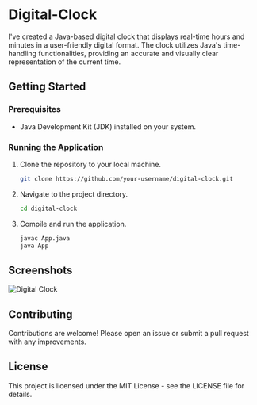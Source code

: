 # Digital-Clock
I've created a Java-based digital clock that displays real-time hours and minutes in a user-friendly digital format. The clock utilizes Java's time-handling functionalities, providing an accurate and visually clear representation of the current time. 

## Getting Started

### Prerequisites

- Java Development Kit (JDK) installed on your system.

### Running the Application

1. Clone the repository to your local machine.
   ```bash
   git clone https://github.com/your-username/digital-clock.git
2. Navigate to the project directory.
   ```bash
   cd digital-clock
3. Compile and run the application.
   ```bash
   javac App.java
   java App


## Screenshots
![Digital Clock](digital-clock-output.png)

## Contributing

Contributions are welcome! Please open an issue or submit a pull request with any improvements.

## License

This project is licensed under the MIT License - see the LICENSE file for details.

